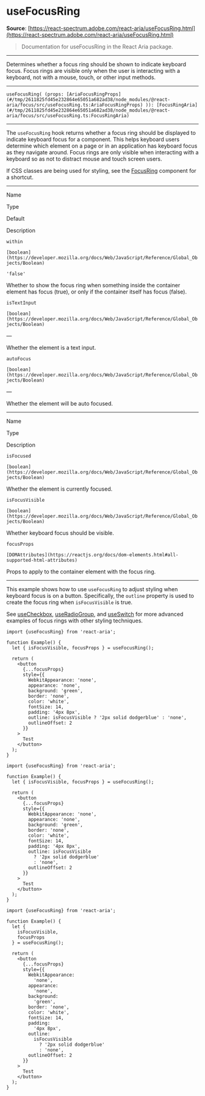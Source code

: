 # useFocusRing

**Source**: [https://react-spectrum.adobe.com/react-aria/useFocusRing.html](https://react-spectrum.adobe.com/react-aria/useFocusRing.html)

> Documentation for useFocusRing in the React Aria package.

---

Determines whether a focus ring should be shown to indicate keyboard focus. Focus rings are visible only when the user is interacting with a keyboard, not with a mouse, touch, or other input methods.

* * *

`useFocusRing( (props: [AriaFocusRingProps](#/tmp/2611825fd45e232864e65051a682ad38/node_modules/@react-aria/focus/src/useFocusRing.ts:AriaFocusRingProps) )): [FocusRingAria](#/tmp/2611825fd45e232864e65051a682ad38/node_modules/@react-aria/focus/src/useFocusRing.ts:FocusRingAria)`

* * *

The `useFocusRing` hook returns whether a focus ring should be displayed to indicate keyboard focus for a component. This helps keyboard users determine which element on a page or in an application has keyboard focus as they navigate around. Focus rings are only visible when interacting with a keyboard so as not to distract mouse and touch screen users.

If CSS classes are being used for styling, see the [FocusRing](https://react-spectrum.adobe.com/react-aria/FocusRing.html) component for a shortcut.

* * *

Name

Type

Default

Description

`within`

`[boolean](https://developer.mozilla.org/docs/Web/JavaScript/Reference/Global_Objects/Boolean)`

`'false'`

Whether to show the focus ring when something inside the container element has focus (true), or only if the container itself has focus (false).

`isTextInput`

`[boolean](https://developer.mozilla.org/docs/Web/JavaScript/Reference/Global_Objects/Boolean)`

—

Whether the element is a text input.

`autoFocus`

`[boolean](https://developer.mozilla.org/docs/Web/JavaScript/Reference/Global_Objects/Boolean)`

—

Whether the element will be auto focused.

* * *

Name

Type

Description

`isFocused`

`[boolean](https://developer.mozilla.org/docs/Web/JavaScript/Reference/Global_Objects/Boolean)`

Whether the element is currently focused.

`isFocusVisible`

`[boolean](https://developer.mozilla.org/docs/Web/JavaScript/Reference/Global_Objects/Boolean)`

Whether keyboard focus should be visible.

`focusProps`

`[DOMAttributes](https://reactjs.org/docs/dom-elements.html#all-supported-html-attributes)`

Props to apply to the container element with the focus ring.

* * *

This example shows how to use `useFocusRing` to adjust styling when keyboard focus is on a button. Specifically, the `outline` property is used to create the focus ring when `isFocusVisible` is true.

See [useCheckbox](https://react-spectrum.adobe.com/react-aria/useCheckbox.html#styling), [useRadioGroup](https://react-spectrum.adobe.com/react-aria/useRadioGroup.html#styling), and [useSwitch](https://react-spectrum.adobe.com/react-aria/useSwitch.html#example) for more advanced examples of focus rings with other styling techniques.

```
import {useFocusRing} from 'react-aria';

function Example() {
  let { isFocusVisible, focusProps } = useFocusRing();

  return (
    <button
      {...focusProps}
      style={{
        WebkitAppearance: 'none',
        appearance: 'none',
        background: 'green',
        border: 'none',
        color: 'white',
        fontSize: 14,
        padding: '4px 8px',
        outline: isFocusVisible ? '2px solid dodgerblue' : 'none',
        outlineOffset: 2
      }}
    >
      Test
    </button>
  );
}
```

```
import {useFocusRing} from 'react-aria';

function Example() {
  let { isFocusVisible, focusProps } = useFocusRing();

  return (
    <button
      {...focusProps}
      style={{
        WebkitAppearance: 'none',
        appearance: 'none',
        background: 'green',
        border: 'none',
        color: 'white',
        fontSize: 14,
        padding: '4px 8px',
        outline: isFocusVisible
          ? '2px solid dodgerblue'
          : 'none',
        outlineOffset: 2
      }}
    >
      Test
    </button>
  );
}
```

```
import {useFocusRing} from 'react-aria';

function Example() {
  let {
    isFocusVisible,
    focusProps
  } = useFocusRing();

  return (
    <button
      {...focusProps}
      style={{
        WebkitAppearance:
          'none',
        appearance:
          'none',
        background:
          'green',
        border: 'none',
        color: 'white',
        fontSize: 14,
        padding:
          '4px 8px',
        outline:
          isFocusVisible
            ? '2px solid dodgerblue'
            : 'none',
        outlineOffset: 2
      }}
    >
      Test
    </button>
  );
}
```